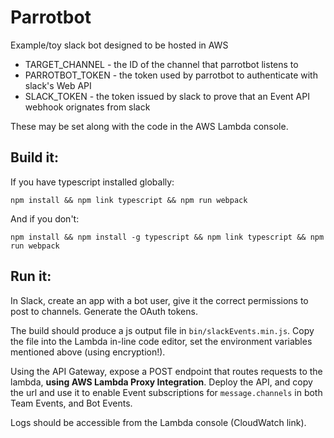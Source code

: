 # Parrotbot

Example/toy slack bot designed to be hosted in AWS

* TARGET_CHANNEL - the ID of the channel that parrotbot listens to
* PARROTBOT_TOKEN - the token used by parrotbot to authenticate with slack's Web API
* SLACK_TOKEN - the token issued by slack to prove that an Event API webhook orignates from slack

These may be set along with the code in the AWS Lambda console.

## Build it:

If you have typescript installed globally:

```shell
npm install && npm link typescript && npm run webpack
```

And if you don't:

```shell
npm install && npm install -g typescript && npm link typescript && npm run webpack
```

## Run it:

In Slack, create an app with a bot user, give it the correct permissions to post to channels. Generate the OAuth tokens.

The build should produce a js output file in `bin/slackEvents.min.js`. Copy the file into the Lambda in-line code editor,
set the environment variables mentioned above (using encryption!).

Using the API Gateway, expose a POST endpoint that routes requests to the lambda, **using AWS Lambda Proxy Integration**.
Deploy the API, and copy the url and use it to enable Event subscriptions for `message.channels` in both Team Events, and 
Bot Events.

Logs should be accessible from the Lambda console (CloudWatch link).